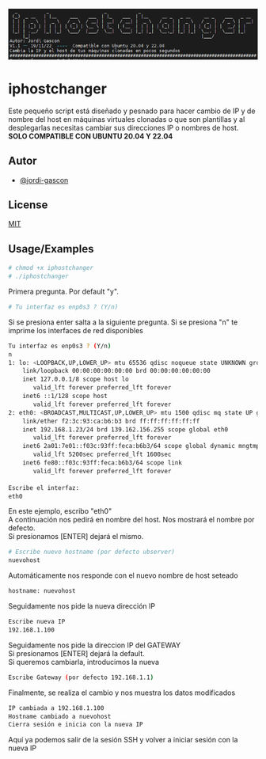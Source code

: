 ![Logo](https://github.com/jordi-gascon/iphostchanger/blob/main/img/iphostchanger.png?raw=true)


# iphostchanger

Este pequeño script está diseñado y pesnado para hacer cambio de IP y de nombre del host en máquinas virtuales clonadas o que son plantillas y al desplegarlas necesitas cambiar sus direcciones IP o nombres de host.\
**SOLO COMPATIBLE CON UBUNTU 20.04 Y 22.04**


## Autor

- [@jordi-gascon](https://www.github.com/jordi-gascon)


## License

[MIT](https://choosealicense.com/licenses/mit/)


## Usage/Examples

```bash
# chmod +x iphostchanger
# ./iphostchanger
```
Primera pregunta. Por default "y". 

```bash
# Tu interfaz es enp0s3 ? (Y/n)
```
Si se presiona enter salta a la siguiente pregunta.
Si se presiona "n" te imprime los interfaces de red disponibles
```bash
Tu interfaz es enp0s3 ? (Y/n)
n
1: lo: <LOOPBACK,UP,LOWER_UP> mtu 65536 qdisc noqueue state UNKNOWN group default qlen 1000
    link/loopback 00:00:00:00:00:00 brd 00:00:00:00:00:00
    inet 127.0.0.1/8 scope host lo
       valid_lft forever preferred_lft forever
    inet6 ::1/128 scope host
       valid_lft forever preferred_lft forever
2: eth0: <BROADCAST,MULTICAST,UP,LOWER_UP> mtu 1500 qdisc mq state UP group default qlen 1000
    link/ether f2:3c:93:ca:b6:b3 brd ff:ff:ff:ff:ff:ff
    inet 192.168.1.23/24 brd 139.162.156.255 scope global eth0
       valid_lft forever preferred_lft forever
    inet6 2a01:7e01::f03c:93ff:feca:b6b3/64 scope global dynamic mngtmpaddr noprefixroute
       valid_lft 5200sec preferred_lft 1600sec
    inet6 fe80::f03c:93ff:feca:b6b3/64 scope link
       valid_lft forever preferred_lft forever

Escribe el interfaz:
eth0
```
En este ejemplo, escribo "eth0" \
A continuación nos pedirá en nombre del host. Nos mostrará el nombre por defecto.\
Si presionamos [ENTER] dejará el mismo. 
```bash
# Escribe nuevo hostname (por defecto ubserver)
nuevohost
```
Automáticamente nos responde con el nuevo nombre de host seteado
```bash
hostname: nuevohost
 ```
Seguidamente nos pide la nueva dirección IP
```bash
Escribe nueva IP
192.168.1.100
```
Seguidamente nos pide la direccion IP del GATEWAY\
Si presionamos [ENTER] dejará la default.\
Si queremos cambiarla, introducimos la nueva

```bash
Escribe Gateway (por defecto 192.168.1.1)
```
Finalmente, se realiza el cambio y nos muestra los datos modificados
```bash
IP cambiada a 192.168.1.100
Hostname cambiado a nuevohost
Cierra sesión e inicia con la nueva IP

```
Aquí ya podemos salir de la sesión SSH y volver a iniciar sesión con la nueva IP
